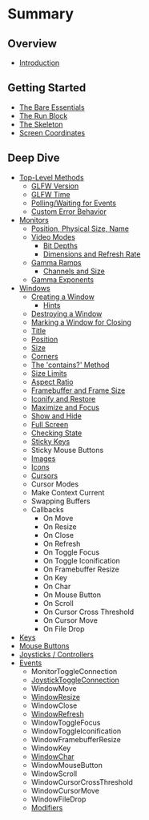 # Summary

## Overview

* [Introduction](README.md)

## Getting Started

* [The Bare Essentials](creating-a-crystglfw-project.md)
* [The Run Block](the-run-block.md)
* [The Skeleton](the-skeleton.md)
* [Screen Coordinates](screen-coordinates.md)

## Deep Dive

* [Top-Level Methods](deep-dive/top-level-methods.md)
  * [GLFW Version](deep-dive/top-level-methods/getting.md)
  * [GLFW Time](deep-dive/top-level-methods/glfw-time.md)
  * [Polling/Waiting for Events](deep-dive/top-level-methods/pollingwaiting-for-events.md)
  * [Custom Error Behavior](deep-dive/top-level-methods/custom-error-callback.md)
* [Monitors](deep-dive/monitor.md)
  * [Position, Physical Size, Name](deep-dive/monitor/retrieving-monitor-attributes.md)
  * [Video Modes](deep-dive/monitor/video-modes.md)
    * [Bit Depths](deep-dive/monitor/video-modes/bit-depths.md)
    * [Dimensions and Refresh Rate](deep-dive/monitor/video-modes/dimensions-and-refresh-rate.md)
  * [Gamma Ramps](deep-dive/monitor/gamma-ramps.md)
    * [Channels and Size](deep-dive/monitor/gamma-ramps/channels-and-size.md)
  * [Gamma Exponents](deep-dive/monitor/gamma-exponents.md)
* [Windows](deep-dive/window.md)
  * [Creating a Window](deep-dive/window/creating-a-window.md)
    * [Hints](deep-dive/window/creating-a-window/window-hints.md)
  * [Destroying a Window](deep-dive/window/destroying-a-window.md)
  * [Marking a Window for Closing](deep-dive/window/marking-a-window-for-closing.md)
  * [Title](deep-dive/window/retrieving-and-setting-a-title.md)
  * [Position](deep-dive/window/position.md)
  * [Size](deep-dive/window/size.md)
  * [Corners](deep-dive/window/corners.md)
  * [The 'contains?' Method](deep-dive/window/contains.md)
  * [Size Limits](deep-dive/window/size-limits.md)
  * [Aspect Ratio](deep-dive/window/aspect-ratio.md)
  * [Framebuffer and Frame Size](deep-dive/window/framebuffer-and-frame-size.md)
  * [Iconify and Restore](deep-dive/window/iconify-and-restore.md)
  * [Maximize and Focus](deep-dive/window/maximize-and-focus.md)
  * [Show and Hide](deep-dive/window/show-and-hide.md)
  * [Full Screen](deep-dive/window/full-screen.md)
  * [Checking State](deep-dive/window/checking-state.md)
  * [Sticky Keys](deep-dive/window/sticky-keys.md)
  * Sticky Mouse Buttons
  * [Images](deep-dive/images.md)
  * [Icons](deep-dive/window/icons.md)
  * [Cursors](deep-dive/window/cursors.md)
  * Cursor Modes
  * Make Context Current
  * Swapping Buffers
  * Callbacks
    * On Move
    * On Resize
    * On Close
    * On Refresh
    * On Toggle Focus
    * On Toggle Iconification
    * On Framebuffer Resize
    * On Key
    * On Char
    * On Mouse Button
    * On Scroll
    * On Cursor Cross Threshold
    * On Cursor Move
    * On File Drop
* [Keys](deep-dive/keys.md)
* [Mouse Buttons](deep-dive/mouse-buttons.md)
* [Joysticks / Controllers](deep-dive/joysticks.md)
* [Events](deep-dive/events.md)
  * MonitorToggleConnection
  * [JoystickToggleConnection](deep-dive/events/joysticktoggleconnection.md)
  * WindowMove
  * [WindowResize](deep-dive/events/windowresize.md)
  * WindowClose
  * [WindowRefresh](deep-dive/events/windowrefresh.md)
  * WindowToggleFocus
  * WindowToggleIconification
  * WindowFramebufferResize
  * WindowKey
  * [WindowChar](deep-dive/events/windowcharacter.md)
  * WindowMouseButton
  * WindowScroll
  * WindowCursorCrossThreshold
  * WindowCursorMove
  * WindowFileDrop
  * [Modifiers](deep-dive/modifiers.md)

